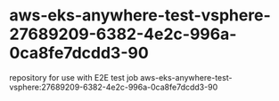# aws-eks-anywhere-test-vsphere-27689209-6382-4e2c-996a-0ca8fe7dcdd3-90
repository for use with E2E test job aws-eks-anywhere-test-vsphere:27689209-6382-4e2c-996a-0ca8fe7dcdd3-90
